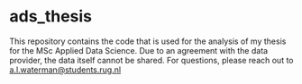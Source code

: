 # ads_thesis
This repository contains the code that is used for the analysis of my thesis for the MSc Applied Data Science. 
Due to an agreement with the data provider, the data itself cannot be shared. For questions, please reach out to a.l.waterman@students.rug.nl
